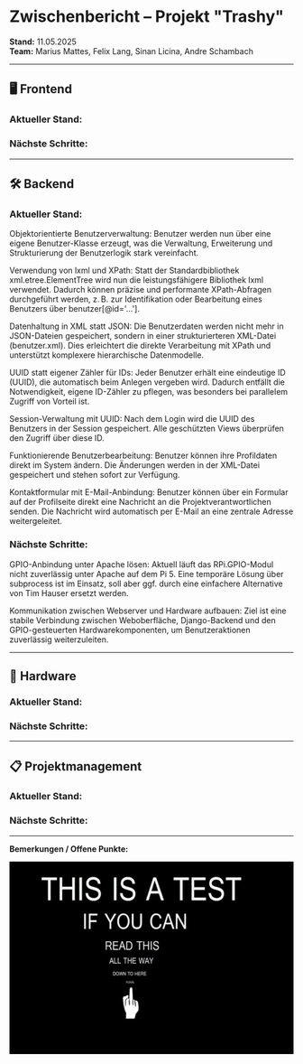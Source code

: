 # Zwischenbericht – Projekt "Trashy"  
**Stand:** 11.05.2025  
**Team:** Marius Mattes, Felix Lang, Sinan Licina, Andre Schambach

---

## 🖥️ Frontend

### Aktueller Stand:


### Nächste Schritte:


---

## 🛠️ Backend

### Aktueller Stand:
Objektorientierte Benutzerverwaltung:
Benutzer werden nun über eine eigene Benutzer-Klasse erzeugt, was die Verwaltung, Erweiterung und Strukturierung der Benutzerlogik stark vereinfacht.

Verwendung von lxml und XPath:
Statt der Standardbibliothek xml.etree.ElementTree wird nun die leistungsfähigere Bibliothek lxml verwendet. Dadurch können präzise und performante XPath-Abfragen durchgeführt werden, z. B. zur Identifikation oder Bearbeitung eines Benutzers über benutzer[@id='...'].

Datenhaltung in XML statt JSON:
Die Benutzerdaten werden nicht mehr in JSON-Dateien gespeichert, sondern in einer strukturierteren XML-Datei (benutzer.xml). Dies erleichtert die direkte Verarbeitung mit XPath und unterstützt komplexere hierarchische Datenmodelle.

UUID statt eigener Zähler für IDs:
Jeder Benutzer erhält eine eindeutige ID (UUID), die automatisch beim Anlegen vergeben wird. Dadurch entfällt die Notwendigkeit, eigene ID-Zähler zu pflegen, was besonders bei parallelem Zugriff von Vorteil ist.

Session-Verwaltung mit UUID:
Nach dem Login wird die UUID des Benutzers in der Session gespeichert. Alle geschützten Views überprüfen den Zugriff über diese ID.

Funktionierende Benutzerbearbeitung:
Benutzer können ihre Profildaten direkt im System ändern. Die Änderungen werden in der XML-Datei gespeichert und stehen sofort zur Verfügung.

Kontaktformular mit E-Mail-Anbindung:
Benutzer können über ein Formular auf der Profilseite direkt eine Nachricht an die Projektverantwortlichen senden. Die Nachricht wird automatisch per E-Mail an eine zentrale Adresse weitergeleitet.

### Nächste Schritte:
GPIO-Anbindung unter Apache lösen:
Aktuell läuft das RPi.GPIO-Modul nicht zuverlässig unter Apache auf dem Pi 5. Eine temporäre Lösung über subprocess ist im Einsatz, soll aber ggf. durch eine einfachere Alternative von Tim Hauser ersetzt werden.

Kommunikation zwischen Webserver und Hardware aufbauen:
Ziel ist eine stabile Verbindung zwischen Weboberfläche, Django-Backend und den GPIO-gesteuerten Hardwarekomponenten, um Benutzeraktionen zuverlässig weiterzuleiten.

---

## 🔌 Hardware

### Aktueller Stand:

### Nächste Schritte:

---

## 📋 Projektmanagement

### Aktueller Stand:

### Nächste Schritte:

---

**Bemerkungen / Offene Punkte:**

![Testbild](Bilder/Test.png)
